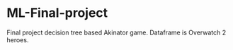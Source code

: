 # ML-Final-project
Final project decision tree based Akinator game. Dataframe is Overwatch 2 heroes.
